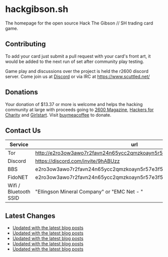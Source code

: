 # hackgibson.sh
The homepage for the open source Hack The Gibson // SH trading card game.


## Contributing

To add your card just submit a pull request with your card's front art, it would be added to the next run of set after community play testing.

Game play and discussions over the project is held the r2600 discord server. Come join us at [Discord](https://discord.com/invite/9hABUzz) or via IRC at https://www.scuttled.net/


## Donations

Your donation of $13.37 or more is welcome and helps the hacking community at large with proceeds going to [2600 Magazine](https://2600.com/), [Hackers for Charity](https://hackersforcharity.org) and [Girlstart](https://girlstart.org).  Visit [buymeacoffee](https://www.buymeacoffee.com/hackgibson.sh) to donate.


## Contact Us

Service | url
-|-
Tor | http://e2ro3ow3awo7r2favn24n65ycc2qmzkoayn5r57e3f56nvjwdcgg32ad.onion
Discord | https://discord.com/invite/9hABUzz
BBS | e2ro3ow3awo7r2favn24n65ycc2qmzkoayn5r57e3f56nvjwdcgg32ad.onion:23
FidoNET | e2ro3ow3awo7r2favn24n65ycc2qmzkoayn5r57e3f56nvjwdcgg32ad.onion:24554
Wifi / Bluetooth SSID | "Ellingson Mineral Company" or "EMC Net - <fidonet address>"

## Latest Changes
<!-- BLOG-POST-LIST:START -->
- [Updated with the latest blog posts](https://github.com/DFW2600/hackgibson.sh/commit/79e7cafdddf64810c2fd348b143f2f3c8d9514c3)
- [Updated with the latest blog posts](https://github.com/DFW2600/hackgibson.sh/commit/74e1d726ec00a4f562d948a3343b8845dbb38969)
- [Updated with the latest blog posts](https://github.com/DFW2600/hackgibson.sh/commit/858705a554649876406e7caa7dfddd9b85bc166a)
- [Updated with the latest blog posts](https://github.com/DFW2600/hackgibson.sh/commit/00f6336d0afe6bc9fc3afa801504fab50eeb91af)
- [Updated with the latest blog posts](https://github.com/DFW2600/hackgibson.sh/commit/af1887ab08a1cb7e06b869ccb3cd2a5d7fb263e7)
<!-- BLOG-POST-LIST:END -->
